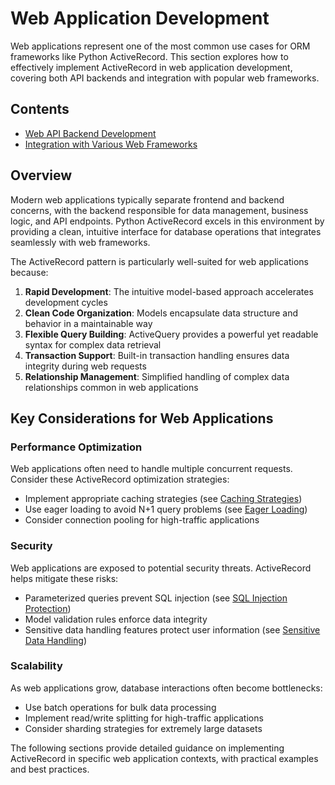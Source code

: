 # Web Application Development

Web applications represent one of the most common use cases for ORM frameworks like Python ActiveRecord. This section explores how to effectively implement ActiveRecord in web application development, covering both API backends and integration with popular web frameworks.

## Contents

- [Web API Backend Development](web_api_backend_development.md)
- [Integration with Various Web Frameworks](integration_with_web_frameworks.md)

## Overview

Modern web applications typically separate frontend and backend concerns, with the backend responsible for data management, business logic, and API endpoints. Python ActiveRecord excels in this environment by providing a clean, intuitive interface for database operations that integrates seamlessly with web frameworks.

The ActiveRecord pattern is particularly well-suited for web applications because:

1. **Rapid Development**: The intuitive model-based approach accelerates development cycles
2. **Clean Code Organization**: Models encapsulate data structure and behavior in a maintainable way
3. **Flexible Query Building**: ActiveQuery provides a powerful yet readable syntax for complex data retrieval
4. **Transaction Support**: Built-in transaction handling ensures data integrity during web requests
5. **Relationship Management**: Simplified handling of complex data relationships common in web applications

## Key Considerations for Web Applications

### Performance Optimization

Web applications often need to handle multiple concurrent requests. Consider these ActiveRecord optimization strategies:

- Implement appropriate caching strategies (see [Caching Strategies](../../4.performance_optimization/caching_strategies.md))
- Use eager loading to avoid N+1 query problems (see [Eager Loading](../../3.active_record_and_active_query/3.4.relationships/eager_and_lazy_loading.md))
- Consider connection pooling for high-traffic applications

### Security

Web applications are exposed to potential security threats. ActiveRecord helps mitigate these risks:

- Parameterized queries prevent SQL injection (see [SQL Injection Protection](../../8.security_considerations/sql_injection_protection.md))
- Model validation rules enforce data integrity
- Sensitive data handling features protect user information (see [Sensitive Data Handling](../../8.security_considerations/sensitive_data_handling.md))

### Scalability

As web applications grow, database interactions often become bottlenecks:

- Use batch operations for bulk data processing
- Implement read/write splitting for high-traffic applications
- Consider sharding strategies for extremely large datasets

The following sections provide detailed guidance on implementing ActiveRecord in specific web application contexts, with practical examples and best practices.